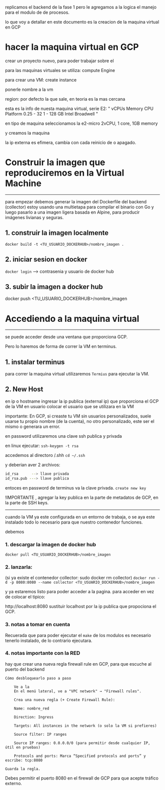 replicamos el backend de la fase 1 pero le agregamos a la logica el manejo para el modulo de de procesos.

lo que voy a detallar en este documento es la creacion de la maquina virtual en GCP

# hacer la maquina virtual en GCP

crear un proyecto nuevo, para poder trabajar sobre el

para las maquinas virtuales se utiliza:
    compute Engine

para crear una VM:
create instance

ponerle nombre a la vm

region: por defecto la que sale, en teoria es la mas cercana

esta es la info de nuesta maquina virtual, serie E2:
"
vCPUs       Memory      CPU Platform 
0.25 - 32 	1 - 128 GB 	Intel Broadwell 
"

en tipo de maquina seleccionamos la e2-micro 2vCPU, 1 core, 1GB memory

y creamos la maquina

la ip externa es efimera, cambia con cada reinicio de o apagado.

# Construir la imagen que reproduciremos en la Virtual Machine
---

para empezar debemos generar la imagen del Dockerfile del backend (collector)
estoy usando una multietapa para compilar el binario con Go y luego pasarlo a una imagen ligera basada en Alpine, para producir imágenes livianas y seguras.

## 1. construir la imagen localmente
`docker build -t <TU_USUARIO_DOCKERHUB>/nombre_imagen .`

## 2. iniciar sesion en docker 

`docker login` --> contrasenia y usuario de docker hub


## 3. subir la imagen a docker hub
docker push <TU_USUARIO_DOCKERHUB>/nombre_imagen




# Accediendo a la maquina virtual
---
se puede acceder desde una ventana que proporciona GCP.

Pero lo haremos de forma de correr la VM en terminus.

## 1. instalar terminus
para correr la maquina virtual utilizaremos `Termius` para ejecutar la VM.

## 2. New Host
en ip o hostname ingresar la ip publica (external ip) que proporciona el GCP de la VM
en usuario colocar el usuario que se utilizara en la VM

importante:
En GCP, si creaste tu VM sin usuarios personalizados, suele usarse tu propio nombre (de la cuenta), no otro personalizado, este ser el mismo o generara un error.

en password utilizaremos una clave ssh publica y privada

en linux ejecutar:
`ssh-keygen -t rsa`

accedemos al directoro /.shh
`cd ~/.ssh`

y deberian aver 2 archivos:
```bash
id_rsa      --> llave privada
id_rsa.pub ---> llave publica
```

entoces en password de terminus va la clave privada.
`create new key`

!IMPORTANTE , agregar la key publica en la parte de metadatos de GCP, en la parte de SSH keys.

---

cuando la VM ya este configurada en un entorno de trabaja, o se aya este instalado todo lo necesario para que nuestro contenedor funciones.

debemos 
### 1. descargar la imagen de docker hub
`docker pull <TU_USUARIO_DOCKERHUB>/nombre_imagen`

### 2. lanzarla:
(si ya existe el contenedor collector: sudo docker rm collector)
`docker run -d -p 8080:8080 --name collector <TU_USUARIO_DOCKERHUB>/nombre_imagen`

y ya estaremos listo para poder acceder a la pagina.
para acceder en vez de colocar el tipico: 

http://localhost:8080
sustituir localhost por la ip publica que propociona el GCP.

### 3. notas a tomar en cuenta
Recuerada que para poder ejecutar el `make` de los modulos es necesario tenerlo instalado, de lo contrario ejecutara.

### 4. notas importante con la RED

hay que crear una nueva regla firewall rule en GCP, para que escuche al puerto del backend
```
Cómo desbloquearlo paso a paso

    Ve a la 
    En el menú lateral, ve a "VPC network" → "Firewall rules".

    Crea una nueva regla (+ Create Firewall Rule):

    Name: nombre_red

    Direction: Ingress

    Targets: All instances in the network (o solo la VM si prefieres)

    Source filter: IP ranges

    Source IP ranges: 0.0.0.0/0 (para permitir desde cualquier IP, útil en pruebas)

    Protocols and ports: Marca “Specified protocols and ports” y escribe: tcp:8080

Guarda la regla.
```

Debes permitir el puerto 8080 en el firewall de GCP para que acepte tráfico externo.
